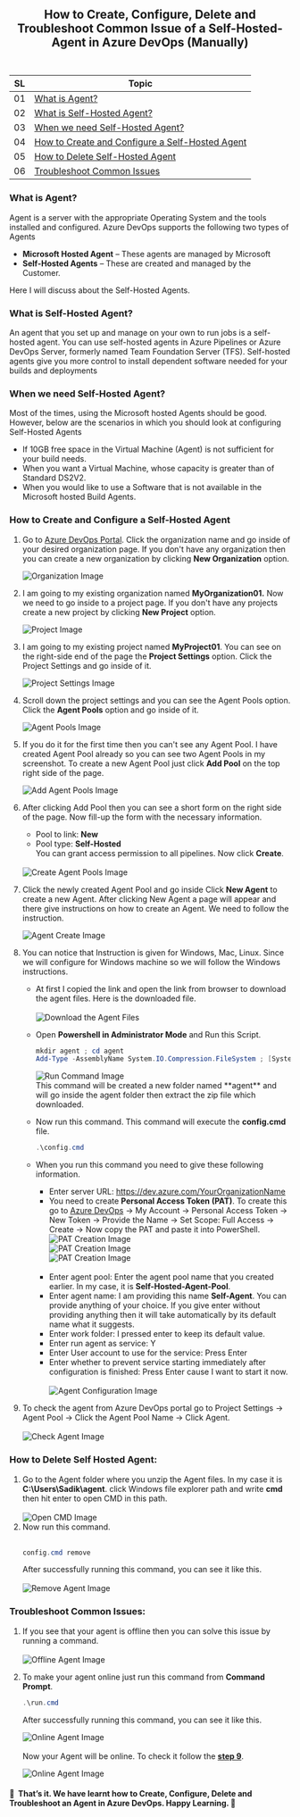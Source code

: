 ## <p align=center>How to Create, Configure, Delete and Troubleshoot Common Issue of a Self-Hosted-Agent in Azure DevOps (Manually) <br> <br> </p>
| **SL** | **Topic** |
| --- | --- |
| 01 | [What is Agent?](#01) |
| 02 | [What is Self-Hosted Agent?](#02) |
| 03 | [When we need Self-Hosted Agent?](#03) |
| 04 | [How to Create and Configure a Self-Hosted Agent](#04) |
| 05 | [How to Delete Self-Hosted Agent](#05) |
| 06 | [Troubleshoot Common Issues](#06) |

### <a name="01">What is Agent?</a>
Agent is a server with the appropriate Operating System and the tools installed and configured.
Azure DevOps supports the following two types of Agents
 - **Microsoft Hosted Agent** – These agents are managed by Microsoft
 - **Self-Hosted Agents** – These are created and managed by the Customer.

Here I will discuss about the Self-Hosted Agents.

### <a name="02">What is Self-Hosted Agent?</a>
An agent that you set up and manage on your own to run jobs is a self-hosted agent. You can use self-hosted agents in Azure Pipelines or Azure DevOps Server, formerly named Team Foundation Server (TFS). Self-hosted agents give you more control to install dependent software needed for your builds and deployments

### <a name="03">When we need Self-Hosted Agent?</p>
Most of the times, using the Microsoft hosted Agents should be good. However, below are the scenarios in which you should look at configuring Self-Hosted Agents
- If 10GB free space in the Virtual Machine (Agent) is not sufficient for your build needs.
- When you want a Virtual Machine, whose capacity is greater than of Standard DS2V2.
- When you would like to use a Software that is not available in the Microsoft hosted Build Agents.

### <a name="04">How to Create and Configure a Self-Hosted Agent</a>
1. Go to [Azure DevOps Portal](https://dev.azure.com/). Click the organization name and go inside of your desired organization page. 
If you don't have any organization then you can create a new organization by clicking **New Organization** option.

   <img src= "https://github.com/Shadikul-Islam/Microsoft-Based-Work/blob/master/Azure%20DevOps-Create%20and%20Configure%20Self%20Hosted%20Agent/Images/Image-1.png" alt="Organization Image">

2. I am going to my existing organization named **MyOrganization01.** Now we need to go inside to a project page. If you don't have any projects create a new project by clicking **New Project** option.

   <img src= "https://github.com/Shadikul-Islam/Microsoft-Based-Work/blob/master/Azure%20DevOps-Create%20and%20Configure%20Self%20Hosted%20Agent/Images/Image-2.png" alt="Project Image">
   
3. I am going to my existing project named **MyProject01**. You can see on the right-side end of the page the **Project Settings** option. Click the Project Settings and go inside of it.

   <img src= "https://github.com/Shadikul-Islam/Microsoft-Based-Work/blob/master/Azure%20DevOps-Create%20and%20Configure%20Self%20Hosted%20Agent/Images/Image-3.png" alt="Project Settings Image">
   
4. Scroll down the project settings and you can see the Agent Pools option. Click the **Agent Pools** option and go inside of it.

   <img src= "https://github.com/Shadikul-Islam/Microsoft-Based-Work/blob/master/Azure%20DevOps-Create%20and%20Configure%20Self%20Hosted%20Agent/Images/Image-4.png" alt="Agent Pools Image">

5. If you do it for the first time then you can't see any Agent Pool. I have created Agent Pool already so you can see two Agent Pools in my screenshot. To create a new Agent Pool just click **Add Pool** on the top right side of the page.
   
   <img src= "https://github.com/Shadikul-Islam/Microsoft-Based-Work/blob/master/Azure%20DevOps-Create%20and%20Configure%20Self%20Hosted%20Agent/Images/Image-5.png" alt="Add Agent Pools Image">

6. After clicking Add Pool then you can see a short form on the right side of the page. Now fill-up the form with the necessary information.
   - Pool to link: **New**
   - Pool type: **Self-Hosted** <br>
   You can grant access permission to all pipelines. Now click **Create**. <br> <br>
   
   <img src= "https://github.com/Shadikul-Islam/Microsoft-Based-Work/blob/master/Azure%20DevOps-Create%20and%20Configure%20Self%20Hosted%20Agent/Images/Image-6.png" alt="Create Agent Pools Image">
   
7. Click the newly created Agent Pool and go inside Click **New Agent** to create a new Agent. After clicking New Agent a page will appear and there give instructions on how to create an Agent. We need to follow the instruction.

   <img src= "https://github.com/Shadikul-Islam/Microsoft-Based-Work/blob/master/Azure%20DevOps-Create%20and%20Configure%20Self%20Hosted%20Agent/Images/Image-7.png" alt="Agent Create Image">
   
8. You can notice that Instruction is given for Windows, Mac, Linux. Since we will configure for Windows machine so we will follow the Windows instructions.
   - At first I copied the link and open the link from browser to download the agent files. Here is the downloaded file. <br> <br>
     <img src= "https://github.com/Shadikul-Islam/Microsoft-Based-Work/blob/master/Azure%20DevOps-Create%20and%20Configure%20Self%20Hosted%20Agent/Images/Image-8.png" alt="Download the Agent Files"> <br>
   - Open **Powershell in Administrator Mode** and Run this Script. <br>
     ```PowerShell
     mkdir agent ; cd agent
     Add-Type -AssemblyName System.IO.Compression.FileSystem ; [System.IO.Compression.ZipFile]::ExtractToDirectory("$HOME\Downloads\vsts-agent-win-x64-2.196.2.zip", "$PWD")
     ```
     
     <img src= "https://github.com/Shadikul-Islam/Microsoft-Based-Work/blob/master/Azure%20DevOps-Create%20and%20Configure%20Self%20Hosted%20Agent/Images/Image-9.png" alt="Run Command Image">
     <br>This command will be created a new folder named **agent** and will go inside the agent folder then extract the zip file which downloaded.
   - Now run this command. This command will execute the **config.cmd** file.
     ```PowerShell
     .\config.cmd
     ```
   - When you run this command you need to give these following information.
     - Enter server URL: https://dev.azure.com/YourOrganizationName
     - You need to create **Personal Access Token (PAT)**. To create this go to [Azure DevOps](https://dev.azure.com/) → My Account → Personal Access Token → New Token → Provide the Name → Set Scope: Full Access → Create → Now copy the PAT and paste it into PowerShell. <br>
       <img src= "https://github.com/Shadikul-Islam/Microsoft-Based-Work/blob/master/Azure%20DevOps-Create%20and%20Configure%20Self%20Hosted%20Agent/Images/Image-10.png" alt="PAT Creation Image"> <br>
       <img src= "https://github.com/Shadikul-Islam/Microsoft-Based-Work/blob/master/Azure%20DevOps-Create%20and%20Configure%20Self%20Hosted%20Agent/Images/Image-11.png" alt="PAT Creation Image"> <br>
       <img src= "https://github.com/Shadikul-Islam/Microsoft-Based-Work/blob/master/Azure%20DevOps-Create%20and%20Configure%20Self%20Hosted%20Agent/Images/Image-12.png" alt="PAT Creation Image"> <br> <br>
     - Enter agent pool: Enter the agent pool name that you created earlier. In my case, it is **Self-Hosted-Agent-Pool**.
     - Enter agent name: I am providing this name **Self-Agent**. You can provide anything of your choice. If you give enter without providing anything then it will take automatically by its default name what it suggests.
     - Enter work folder: I pressed enter to keep its default value.
     - Enter run agent as service: Y
     - Enter User account to use for the service: Press Enter
     - Enter whether to prevent service starting immediately after configuration is finished: Press Enter cause I want to start it now. <br> <br>
       <img src= "https://github.com/Shadikul-Islam/Microsoft-Based-Work/blob/master/Azure%20DevOps-Create%20and%20Configure%20Self%20Hosted%20Agent/Images/Image-13.png" alt="Agent Configuration Image"> <br>
9. <a name="9">To check the agent from Azure DevOps portal go to Project Settings → Agent Pool → Click the Agent Pool Name → Click Agent. <br> <br>
   <img src= "https://github.com/Shadikul-Islam/Microsoft-Based-Work/blob/master/Azure%20DevOps-Create%20and%20Configure%20Self%20Hosted%20Agent/Images/Image-14.png" alt="Check Agent Image"> </a>
 
### <a name="05">How to Delete Self Hosted Agent:</a>

1. Go to the Agent folder where you unzip the Agent files. In my case it is **C:\Users\Sadik\agent**. click Windows file explorer path and write **cmd** then hit enter to open CMD in this path. <br> <br>
   <img src= "https://github.com/Shadikul-Islam/Microsoft-Based-Work/blob/master/Azure%20DevOps-Create%20and%20Configure%20Self%20Hosted%20Agent/Images/Image-15.png" alt="Open CMD Image">
2. Now run this command. <br> <br>
   ```PowerShell
   config.cmd remove
   ```
   After successfully running this command, you can see it like this. <br> <br>
   <img src= "https://github.com/Shadikul-Islam/Microsoft-Based-Work/blob/master/Azure%20DevOps-Create%20and%20Configure%20Self%20Hosted%20Agent/Images/Image-16.png" alt="Remove Agent Image">
   
### <a name="06">Troubleshoot Common Issues:</a>
1. If you see that your agent is offline then you can solve this issue by running a command. <br> <br>
   <img src= "https://github.com/Shadikul-Islam/Microsoft-Based-Work/blob/master/Azure%20DevOps-Create%20and%20Configure%20Self%20Hosted%20Agent/Images/Image-17.png" alt="Offline Agent Image">
2. To make your agent online just run this command from **Command Prompt**.
   ```PowerShell
   .\run.cmd
   ```
   After successfully running this command, you can see it like this. <br> 
   
   <img src= "https://github.com/Shadikul-Islam/Microsoft-Based-Work/blob/master/Azure%20DevOps-Create%20and%20Configure%20Self%20Hosted%20Agent/Images/Image-18.png" alt="Online Agent Image"> <br> <br>
   Now your Agent will be online. To check it follow the **[step 9](#9)**. <br>
   
   <img src= "https://github.com/Shadikul-Islam/Microsoft-Based-Work/blob/master/Azure%20DevOps-Create%20and%20Configure%20Self%20Hosted%20Agent/Images/Image-14.png" alt="Online Agent Image"> <br>
   
#### :diamond_shape_with_a_dot_inside: &nbsp;That’s it. We have learnt how to Create, Configure, Delete and Troubleshoot an Agent in Azure DevOps. Happy Learning.  :diamond_shape_with_a_dot_inside: &nbsp;
